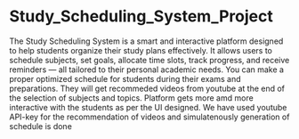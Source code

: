 # Study_Scheduling_System_Project
The Study Scheduling System is a smart and interactive platform designed to help students organize their study plans effectively. It allows users to schedule subjects, set goals, allocate time slots, track progress, and receive reminders — all tailored to their personal academic needs.
You can make a proper optimized schedule for students during their exams and preparations. They will get recommeded videos from youtube at the end of the selection of subjects and topics.
Platform gets more amd more interactive with the students as per the UI designed. We have used youtube API-key for the recommendation of videos and simulatenously generation of schedule is done
